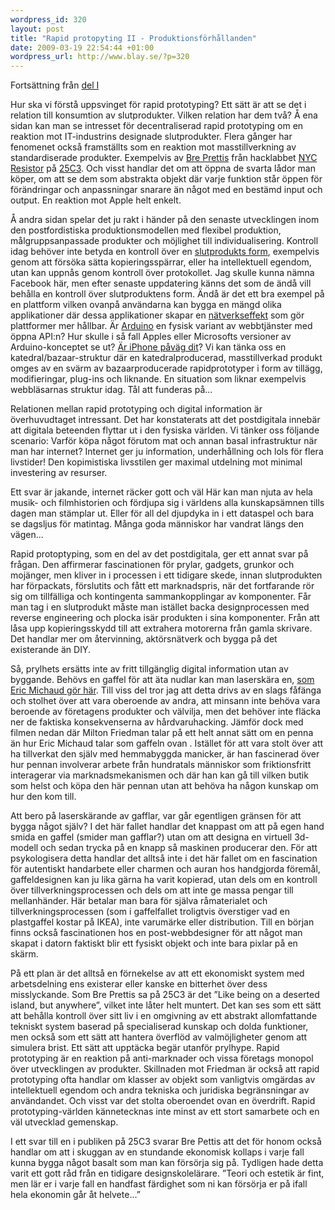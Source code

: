 ```yaml
--- 
wordpress_id: 320
layout: post
title: "Rapid protopyting II - Produktionsförhållanden"
date: 2009-03-19 22:54:44 +01:00
wordpress_url: http://www.blay.se/?p=320
---
```

Fortsättning från <a href="http://www.blay.se/2009/03/13/rapid-prototyping-i-personlig-tillverkning/">del I</a>

Hur ska vi förstå uppsvinget för rapid prototyping? Ett sätt är att se det i relation till konsumtion av slutprodukter. Vilken relation har dem två?
Å ena sidan kan man se intresset för decentraliserad rapid prototyping om en reaktion mot IT-industrins designade slutprodukter. Flera gånger har fenomenet också framställts som en reaktion mot masstillverkning av standardiserade produkter. Exempelvis av <a href="http://www.google.se/url?sa=t&amp;source=web&amp;ct=res&amp;cd=1&amp;url=http%3A%2F%2Fwww.brepettis.com%2F&amp;ei=c7DCSbOSJ9KHsAbXpOmECw&amp;usg=AFQjCNGy4oEAjP5gspdWljsKtaiy9c6TMw&amp;sig2=HrqxnCzOEFWXGQYLfvrbBA">Bre Prettis</a> från hacklabbet <a href="http://www.nycresistor.com/">NYC Resistor</a> på <a href="http://events.ccc.de/congress/2008/Fahrplan/events/3015.en.html">25C3</a>. Och visst handlar det om att öppna de svarta lådor man köper, om att se dem som abstrakta objekt där varje funktion står öppen för förändringar och anpassningar snarare än något med en bestämd input och output. En reaktion mot Apple helt enkelt.

Å andra sidan spelar det ju rakt i händer på den senaste utvecklingen inom den postfordistiska produktionsmodellen med flexibel produktion, målgruppsanpassade produkter och möjlighet till individualisering. Kontroll idag behöver inte betyda en kontroll över en <a href="http://blog.ponoko.com/2009/03/17/champion-hoodie-go-crowdsourcing/">slutprodukts form</a>, exempelvis genom att försöka sätta kopieringsspärrar, eller ha intellektuell egendom, utan kan uppnås genom kontroll över protokollet. Jag skulle kunna nämna Facebook här, men efter senaste uppdatering känns det som de ändå vill behålla en kontroll över slutproduktens form. Ändå är det ett bra exempel på en plattform vilken ovanpå användarna kan bygga en mängd olika applikationer där dessa applikationer skapar en <a href="http://sv.wikipedia.org/wiki/N%C3%A4tverkseffekt">nätverkseffekt</a> som gör plattformer mer hållbar. Är <a href="http://www.arduino.cc/">Arduino</a> en fysisk variant av webbtjänster med öppna API:n? Hur skulle i så fall Apples eller Microsofts versioner av Arduino-konceptet se ut? <a href="http://magicalnihilism.wordpress.com/2009/03/18/iphone-30-everyware-ready/">Är iPhone påväg dit</a>? Vi kan tänka oss en katedral/bazaar-struktur där en katedralproducerad, masstillverkad produkt omges av en svärm av bazaarproducerade rapidprototyper i form av tillägg, modifieringar, plug-ins och liknande. En situation som liknar exempelvis webbläsarnas struktur idag. Tål att funderas på...

Relationen mellan rapid prototyping och digital information är överhuvudtaget intressant. Det har konstaterats att det postdigitala innebär att digitala beteenden flyttar ut i den fysiska världen. Vi tänker oss följande scenario: Varför köpa något förutom mat och annan basal infrastruktur när man har internet? Internet ger ju information, underhållning och lols för flera livstider! Den kopimistiska livsstilen ger maximal utdelning mot minimal investering av resurser.

Ett svar är jakande, internet räcker gott och väl Här kan man njuta av hela musik- och filmhistorien och fördjupa sig i världens alla kunskapsämnen tills dagen man stämplar ut. Eller för all del djupdyka in i ett dataspel och bara se dagsljus för matintag. Många goda människor har vandrat längs den vägen...

Rapid protoptyping, som en del av det postdigitala, ger ett annat svar på frågan. Den affirmerar fascinationen för prylar, gadgets, grunkor och mojänger, men kliver in i processen i ett tidigare skede, innan slutprodukten har förpackats, förslutits och fått ett marknadspris, när det fortfarande rör sig om tillfälliga och kontingenta sammankopplingar av komponenter. Får man tag i en slutprodukt måste man istället backa designprocessen med reverse engineering och plocka isär produkten i sina komponenter. Från att låsa upp kopieringsskydd till att extrahera motorerna från gamla skrivare. Det handlar mer om återvinning, aktörsnätverk och bygga på det existerande än DIY.

Så, prylhets ersätts inte av fritt tillgänglig digital information utan av byggande. Behövs en gaffel för att äta nudlar kan man laserskära en, <a href="http://www.flickr.com/photos/bre/3006170930/">som Eric Michaud gör här</a>. Till viss del tror jag att detta drivs av en slags fåfänga och stolhet över att vara oberoende av andra, att minsann inte behöva vara beroende av företagens produkter och välvilja, men det behöver inte fläcka ner de faktiska konsekvenserna av hårdvaruhacking. Jämför dock med filmen nedan där Milton Friedman talar på ett helt annat sätt om en penna än hur Eric Michaud talar som gaffeln ovan . Istället för att vara stolt över att ha tillverkat den själv med hemmabyggda manicker, är han fascinerad över hur pennan involverar arbete från hundratals människor som friktionsfritt interagerar via marknadsmekanismen och där han kan gå till vilken butik som helst och köpa den här pennan utan att behöva ha någon kunskap om hur den kom till.

<object width="425" height="344" data="http://www.youtube.com/v/d6vjrzUplWU&amp;hl=sv&amp;fs=1" type="application/x-shockwave-flash"><param name="allowFullScreen" value="true" /><param name="allowscriptaccess" value="always" /><param name="src" value="http://www.youtube.com/v/d6vjrzUplWU&amp;hl=sv&amp;fs=1" /><param name="allowfullscreen" value="true" /></object>

Att bero på laserskärande av gafflar, var går egentligen gränsen för att bygga något själv? I det här fallet handlar det knappast om att på egen hand smida en gaffel (smider man gafflar?) utan om att designa en virtuell 3d-modell och sedan trycka på en knapp så maskinen producerar den. För att psykologisera detta handlar det alltså inte i det här fallet om en fascination för autentiskt handarbete eller charmen och auran hos handgjorda föremål, gaffeldesignen kan ju lika gärna ha varit kopierad, utan dels om en kontroll över tillverkningsprocessen och dels om att inte ge massa pengar till mellanhänder. Här betalar man bara för själva råmaterialet och tillverkningsprocessen (som i gaffelfallet troligtvis överstiger vad en plastgaffel kostar på IKEA), inte varumärke eller distribution. Till en början finns också fascinationen hos en post-webbdesigner för att något man skapat i datorn faktiskt blir ett fysiskt objekt och inte bara pixlar på en skärm.

På ett plan är det alltså en förnekelse av att ett ekonomiskt system med arbetsdelning ens existerar eller kanske en bitterhet över dess misslyckande. Som Bre Prettis sa på 25C3 är det ”Like being on a deserted island, but anywhere”, vilket inte låter helt muntert. Det kan ses som ett sätt att behålla kontroll över sitt liv i en omgivning av ett abstrakt allomfattande tekniskt system baserad på specialiserad kunskap och dolda funktioner, men också som ett sätt att hantera överflöd av valmöjligheter genom att simulera brist. Ett sätt att upptäcka begär utanför prylhype. Rapid prototyping är en reaktion på anti-marknader och vissa företags monopol över utvecklingen av produkter. Skillnaden mot Friedman är också att rapid prototyping ofta handlar om klasser av objekt som vanligtvis omgärdas av intellektuell egendom och andra tekniska och juridiska begränsningar av användandet. Och visst var det stolta oberoendet ovan en överdrift. Rapid prototyping-världen kännetecknas inte minst av ett stort samarbete och en väl utvecklad gemenskap.

I ett svar till en i publiken på 25C3 svarar Bre Pettis att det för honom också handlar om att i skuggan av en stundande ekonomisk kollaps i varje fall kunna bygga något basalt som man kan försörja sig på. Tydligen hade detta varit ett gott råd från en tidigare designskolelärare. ”Teori och estetik är fint, men lär er i varje fall en handfast färdighet som ni kan försörja er på ifall hela ekonomin går åt helvete...”
